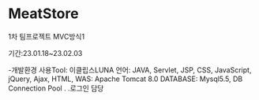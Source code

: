 # MeatStore
1차 팀프로젝트 MVC방식1

기간:23.01.18~23.02.03

-개발환경 사용Tool: 이클립스LUNA 언어: JAVA, Servlet, JSP, CSS, JavaScript, jQuery, Ajax, HTML, WAS: Apache Tomcat 8.0 DATABASE: Mysql5.5, DB Connection Pool
.
.로그인 담당 
